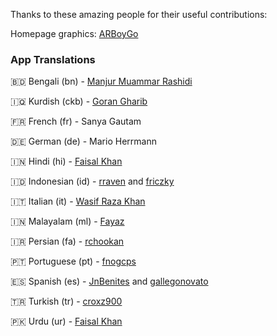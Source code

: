 <p>Thanks to these amazing people for their useful contributions:</p>

Homepage graphics: [ARBoyGo](https://github.com/ARBoyGo)

### App Translations

🇧🇩 Bengali (bn) - [Manjur Muammar Rashidi](https://github.com/rashidi77)

🇮🇶 Kurdish (ckb) - [Goran Gharib](https://github.com/GoRan909)

🇫🇷 French (fr) - Sanya Gautam

🇩🇪 German (de) - Mario Herrmann

🇮🇳 Hindi (hi) - [Faisal Khan](https://github.com/faisalcodes)

🇮🇩 Indonesian (id) - [rraven](https://instagram.com/r4ravv) and [friczky](https://github.com/friczky)

🇮🇹 Italian (it) - [Wasif Raza Khan](https://www.instagram.com/wasifffff5)

🇮🇳 Malayalam (ml) - [Fayaz](https://github.com/Sharpentine)

🇮🇷 Persian (fa) - [rchookan](https://github.com/rchookan)

🇵🇹 Portuguese (pt) - [fnogcps](https://github.com/fnogcps)

🇪🇸 Spanish (es) - [JnBenites](https://github.com/JnBenites) and [gallegonovato](https://github.com/gallegonovato)

🇹🇷 Turkish (tr) - [croxz900](https://github.com/croxz900)

🇵🇰 Urdu (ur) - [Faisal Khan](https://github.com/faisalcodes)
